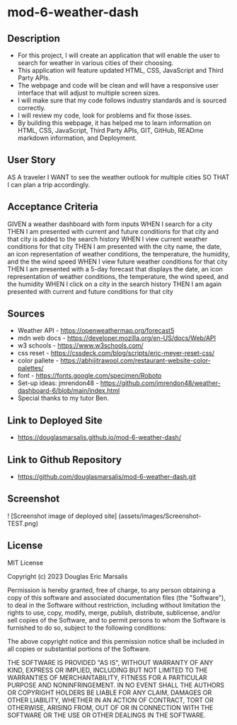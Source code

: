 # mod-6-weather-dash

## Description 

* For this project, I will create an application that will enable the user to search for weather in various cities of their choosing.
* This application will feature updated HTML, CSS, JavaScript and Third Party APIs.
* The webpage and code will be clean and will have a responsive user interface that will adjust to multiple screen sizes.
* I will make sure that my code follows industry standards and is sourced correctly.
* I will review my code, look for problems and fix those isses.
* By building this webpage, it has helped me to learn information on HTML, CSS, JavaScript, Third Party APIs, GIT, GitHub, READme markdown information, and Deployment.

## User Story

AS A traveler 
I WANT to see the weather outlook for multiple cities
SO THAT I can plan a trip accordingly.

## Acceptance Criteria

GIVEN a weather dashboard with form inputs
WHEN I search for a city
THEN I am presented with current and future conditions for that city and that city is added to the search history
WHEN I view current weather conditions for that city
THEN I am presented with the city name, the date, an icon representation of weather conditions, the temperature, the humidity, and the the wind speed
WHEN I view future weather conditions for that city
THEN I am presented with a 5-day forecast that displays the date, an icon representation of weather conditions, the temperature, the wind speed, and the humidity
WHEN I click on a city in the search history
THEN I am again presented with current and future conditions for that city

## Sources

* Weather API - https://openweathermap.org/forecast5 
* mdn web docs - https://developer.mozilla.org/en-US/docs/Web/API 
* w3 schools - https://www.w3schools.com/
* css reset - https://cssdeck.com/blog/scripts/eric-meyer-reset-css/ 
* color pallete - https://abhijitrawool.com/restaurant-website-color-palettes/
* font - https://fonts.google.com/specimen/Roboto  
* Set-up ideas: jmrendon48 - https://github.com/jmrendon48/weather-dashboard-6/blob/main/index.html 
* Special thanks to my tutor Ben.

## Link to Deployed Site

* https://douglasmarsalis.github.io/mod-6-weather-dash/ 
## Link to Github Repository

* https://github.com/douglasmarsalis/mod-6-weather-dash.git 
## Screenshot

! [Screenshot image of deployed site] (assets/images/Screenshot-TEST.png) 
## License

MIT License

Copyright (c) 2023 Douglas Eric Marsalis

Permission is hereby granted, free of charge, to any person obtaining a copy of this software and associated documentation files (the "Software"), to deal in the Software without restriction, including without limitation the rights to use, copy, modify, merge, publish, distribute, sublicense, and/or sell copies of the Software, and to permit persons to whom the Software is furnished to do so, subject to the following conditions:

The above copyright notice and this permission notice shall be included in all copies or substantial portions of the Software.

THE SOFTWARE IS PROVIDED "AS IS", WITHOUT WARRANTY OF ANY KIND, EXPRESS OR IMPLIED, INCLUDING BUT NOT LIMITED TO THE WARRANTIES OF MERCHANTABILITY, FITNESS FOR A PARTICULAR PURPOSE AND NONINFRINGEMENT. IN NO EVENT SHALL THE AUTHORS OR COPYRIGHT HOLDERS BE LIABLE FOR ANY CLAIM, DAMAGES OR OTHER LIABILITY, WHETHER IN AN ACTION OF CONTRACT, TORT OR OTHERWISE, ARISING FROM, OUT OF OR IN CONNECTION WITH THE SOFTWARE OR THE USE OR OTHER DEALINGS IN THE SOFTWARE.

``` 